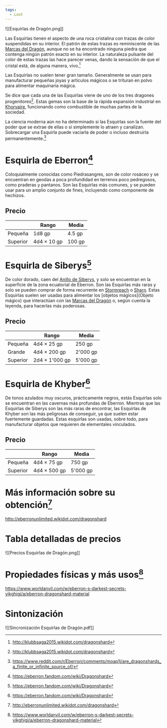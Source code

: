 ```yaml
---
tags:
  - Loot
---
```


![[Esquirlas de Dragón.png]]

Las Esquirlas tienen el aspecto de una roca cristalina con trazas de color suspendidas en su interior. El patrón de estas trazas es reminiscente de las [Marcas del Dragón](Marca_del_Dragón), aunque no se ha encontrado ninguna piedra que contenga ningún patrón exacto en su interior. La naturaleza pulsante del color de estas trazas las hace parecer venas, dando la sensación de que el cristal está, de alguna manera, vivo.[^2]

Las Esquirlas no suelen tener gran tamaño. Generalmente se usan para manufacturar pequeñas joyas y artículos mágicos o se trituran en polvo para alimentar maquinaria mágica.

Se dice que cada una de las Esquirlas viene de uno de los tres dragones progenitores[^2]. Estas gemas son la base de la rápida expansión industrial en [Khorvaire](Khorvaire), funcionando como combustible de muchas partes de la sociedad.

La ciencia moderna aún no ha determinado si las Esquirlas son la fuente del poder que se extrae de ellas o si simplemente lo atraen y canalizan. Sobrecargar una Esquirla puede vaciarla de poder o incluso destruirla permanentemente.[^4]
# Esquirla de Eberron[^1]
Coloquialmente conocidas como Piedrasangres, son de color rosáceo y se encuentran en geodas a poca profundidad en terrenos poco pedregosos, como praderas y pantanos. Son las Esquirlas más comunes, y se pueden usar para un amplio conjunto de fines, incluyendo como componente de hechizos.
## Precio

|  | Rango | Media |
|---|---|---|
|Pequeña|1d8 gp|4.5 gp|
|Superior|4d4 × 10 gp|100 gp|

# Esquirla de Siberys[^1]
De color dorado, caen del [Anillo de Siberys](Anillo_de_Siberys), y solo se encuentran en la superficie de la zona ecuatorial de Eberron. Son las Esquirlas más raras y solo se pueden comprar de forma recurrente en [Stormreach](Stormreach) o [Sharn](Sharn). Estas Esquirlas suelen ser usadas para alimentar los [objetos mágicos](Objeto mágico) que interactúan con las [Marcas del Dragón](Marca_del_Dragón) o, según cuenta la leyenda, para hacerlas más poderosas.
## Precio

| |Rango|Media|
|---|---|---|
|Pequeña|4d4 × 25 gp|250 gp|
|Grande|4d4 × 200 gp|2'000 gp|
|Superior|2d4 × 1'000 gp|5'000 gp|

# Esquirla de Khyber[^1]
De tonos azulados muy oscuros, prácticamente negros,  estás Esquirlas solo se encuentran en las cavernas más profundas de Eberron. Mientras que las Esquirlas de Siberys son las más raras de encontrar, las Esquirlas de Khyber son las más peligrosas de conseguir, ya que suelen estar fuertemente guardadas. Estas esquirlas son usadas, sobre todo, para manufacturar objetos que requieren de elementales vinculados. 

## Precio

| |Rango|Media|
|---|---|---|
|Pequeña|4d4 × 75 gp|750 gp|
|Superior|4d4 × 500 gp|5'000 gp|

# Más información sobre su obtención[^3]
http://eberronunlimited.wikidot.com/dragonshard

# Tabla detalladas de precios
![[Precios Esquirlas de Dragón.png]]

# Propiedades físicas y más usos[^5]
https://www.worldanvil.com/w/eberron-s-darkest-secrets-yikghigi/a/eberron-dragonshard-material

# Sintonización
![[Sincronización Esquirlas de Dragón.pdf]]


[^1]: https://eberron.fandom.com/wiki/Dragonshard
[^2]: http://klubbsaga2015.wikidot.com/dragonshard
[^3]: http://eberronunlimited.wikidot.com/dragonshard
[^4]: https://www.reddit.com/r/Eberron/comments/moap1j/are_dragonshards_a_finite_or_infinite_source_of/
[^5]: https://www.worldanvil.com/w/eberron-s-darkest-secrets-yikghigi/a/eberron-dragonshard-material
